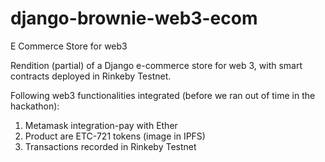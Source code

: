 # django-brownie-web3-ecom
E Commerce Store for web3

Rendition (partial) of a Django e-commerce store for web 3, with smart contracts deployed in Rinkeby Testnet. 

Following web3 functionalities integrated (before we ran out of time in the hackathon):
1. Metamask integration-pay with Ether
2. Product are ETC-721 tokens (image in IPFS)
3. Transactions recorded in Rinkeby Testnet
